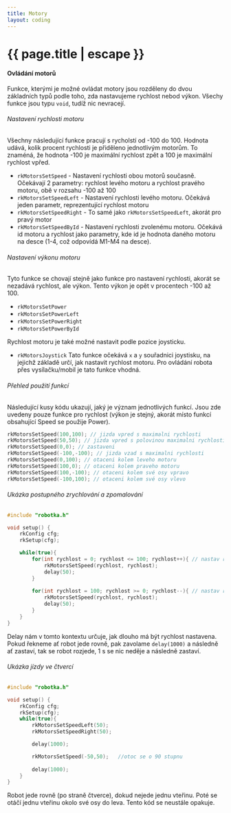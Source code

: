 ```yaml
---
title: Motory
layout: coding
---
```


# {{ page.title | escape }}
#### Ovládání motorů
Funkce, kterými je možné ovládat motory jsou rozděleny do dvou základních typů podle toho, zda nastavujeme rychlost nebod výkon. Všechy funkce jsou typu `void`, tudíž nic nevracejí.

###### Nastavení rychlosti motoru
Všechny následující funkce pracují s rycholstí od -100 do 100. Hodnota udává, kolik procent rychlosti je přiděleno jednotlivým motorům. To znaméná, že hodnota -100 je maximální rychlost zpět a 100 je maximální rychlost vpřed.
- `rkMotorsSetSpeed` - Nastavení rychlosti obou motorů současně. Očekávají 2 parametry: rychlost levého motoru a rychlost pravého motoru, obě v rozsahu -100 až 100
- `rkMotorsSetSpeedLeft` - Nastavení rychlosti levého motoru. Očekává jeden parametr, reprezentující rychlost motoru
- `rkMotorsSetSpeedRight` - To samé jako `rkMotorsSetSpeedLeft`, akorát pro pravý motor
- `rkMotorsSetSpeedById` - Nastavení rychlosti zvolenému motoru. Očekává id motoru a rychlost jako parametry, kde id je hodnota daného motoru na desce (1-4, což odpovídá M1-M4 na desce).

###### Nastavení výkonu motoru
Tyto funkce se chovají stejně jako funkce pro nastavení rychlosti, akorát se nezadává rychlost, ale výkon. Tento výkon je opět v procentech -100 až 100.
- `rkMotorsSetPower`
- `rkMotorsSetPowerLeft`
- `rkMotorsSetPowerRight`
- `rkMotorsSetPowerById`

Rychlost motoru je také možné nastavit podle pozice joysticku.
- `rkMotorsJoystick`
Tato funkce očekává `x` a `y` souřadnici joystisku, na jejichž základě určí, jak nastavit rychlost motoru. Pro ovládání robota přes vysílačku/mobil je tato funkce vhodná.

###### Přehled použití funkcí
Následující kusy kódu ukazují, jaký je význam jednotlivých funkcí. Jsou zde uvedeny pouze funkce pro rychlost (výkon je stejný, akorát místo funkcí obsahující Speed se použije Power).
```cpp
rkMotorsSetSpeed(100,100); // jizda vpred s maximalni rychlosti
rkMotorsSetSpeed(50,50); // jizda vpred s polovinou maximalni rychlosti
rkMotorsSetSpeed(0,0); // zastaveni
rkMotorsSetSpeed(-100,-100); // jizda vzad s maximalni rychlosti
rkMotorsSetSpeed(0,100); // otaceni kolem leveho motoru
rkMotorsSetSpeed(100,0); // otaceni kolem praveho motoru
rkMotorsSetSpeed(100,-100); // otaceni kolem své osy vpravo
rkMotorsSetSpeed(-100,100); // otaceni kolem své osy vlevo

```


###### Ukázka postupného zrychlování a zpomalování
```cpp
#include "robotka.h"

void setup() {
    rkConfig cfg;
    rkSetup(cfg);

    while(true){
        for(int rychlost = 0; rychlost <= 100; rychlost++){ // nastav rychlost od 0 do 100
            rkMotorsSetSpeed(rychlost, rychlost);
            delay(50);
        }
        
        for(int rychlost = 100; rychlost >= 0; rychlost--){ // nastav rychlost od 100 do 0
            rkMotorsSetSpeed(rychlost, rychlost);
            delay(50);
        }
    }    
}
```
Delay nám v tomto kontextu určuje, jak dlouho má být rychlost nastavena. Pokud řekneme ať robot jede rovně, pak zavolame `delay(1000)` a následně ať zastaví, tak se robot rozjede, 1 s se nic neděje a následně zastaví. 

###### Ukázka jízdy ve čtvercí
```cpp
#include "robotka.h"

void setup() {
    rkConfig cfg;
    rkSetup(cfg);
    while(true){
        rkMotorsSetSpeedLeft(50);
        rkMotorsSetSpeedRight(50);

        delay(1000);

        rkMotorsSetSpeed(-50,50);   //otoc se o 90 stupnu
        
        delay(1000);
    }
}
```
Robot jede rovně (po straně čtverce), dokud nejede jednu vteřinu. Poté se otáčí jednu vteřinu okolo své osy do leva. Tento kód se neustále opakuje.